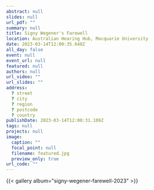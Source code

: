 ```yaml
---
abstract: null
slides: null
url_pdf: ""
summary: null
title: Signy Wegener's Farewell
location: Australian Hearing Hub, Macquarie University
date: 2023-03-14T12:00:35.648Z
all_day: false
event: null
event_url: null
featured: null
authors: null
url_video: ""
url_slides: ""
address:
  ? street
  ? city
  ? region
  ? postcode
  ? country
publishDate: 2023-03-14T12:00:31.109Z
tags: null
projects: null
image:
  caption: ""
  focal_point: null
  filename: featured.jpg
  preview_only: true
url_code: ""
---
```


{{< gallery album="signy-wegener-farewell-2023" >}}
